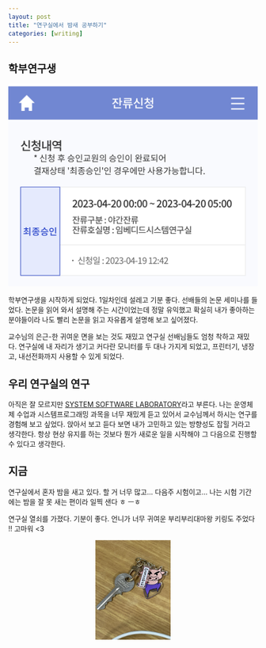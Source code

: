 ```yaml
---
layout: post
title: "연구실에서 밤새 공부하기"
categories: [writing]
---
```


## 학부연구생

<img src="../attachment/230420/IMG_1357.jpeg">

학부연구생을 시작하게 되었다.
1일차인데 설레고 기분 좋다.
선배들의 논문 세미나를 들었다. 논문을 읽어 와서 설명해 주는 시간이었는데 정말 유익했고 확실히 내가 좋아하는 분야들이라 나도 빨리 논문을 읽고 자유롭게 설명해 보고 싶어졌다.

교수님의 은근-한 귀여운 면을 보는 것도 재밌고 연구실 선배님들도 엄청 착하고 재밌다.
연구실에 내 자리가 생기고 커다란 모니터를 두 대나 가지게 되었고, 프린터기, 냉장고, 내선전화까지 사용할 수 있게 되었다.

## 우리 연구실의 연구

아직은 잘 모르지만 [SYSTEM SOFTWARE LABORATORY](https://sites.google.com/sungshin.ac.kr/ssl/home)라고 부른다.
나는 운영체제 수업과 시스템프로그래밍 과목을 너무 재밌게 듣고 있어서 교수님께서 하시는 연구를 경험해 보고 싶었다.
앉아서 보고 듣다 보면 내가 고민하고 있는 방향성도 잡힐 거라고 생각한다.
항상 현상 유지를 하는 것보다 뭔가 새로운 일을 시작해야 그 다음으로 진행할 수 있다고 생각한다.

## 지금

연구실에서 혼자 밤을 새고 있다.
할 거 너무 많고...
다음주 시험이고...
나는 시험 기간에는 밤을 잘 못 새는 편이라
일찍 샌다 ㅎ ㅡㅎ

연구실 열쇠를 가졌다. 기분이 좋다.
언니가 너무 귀여운 부리부리대마왕 키링도 주었다 !! 고마워 <3

<p align="center">
    <img src="../attachment/230420/IMG_1356.jpeg" width="30%" height="30%">
</p>
